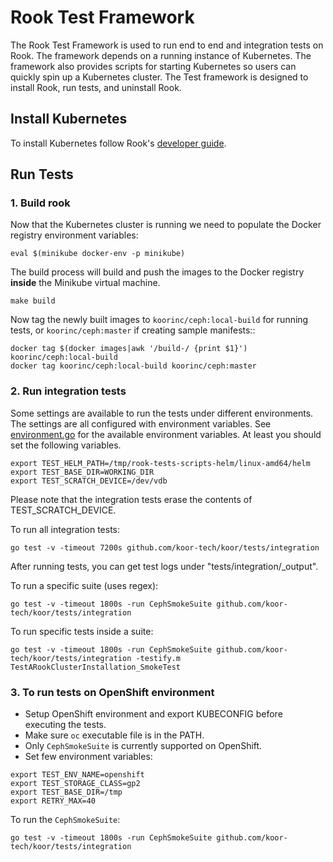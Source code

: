 # Rook Test Framework

The Rook Test Framework is used to run end to end and integration tests on Rook. The framework depends on a running instance of Kubernetes.
The framework also provides scripts for starting Kubernetes so users can
quickly spin up a Kubernetes cluster. The Test framework is designed to install Rook, run tests, and uninstall Rook.

## Install Kubernetes

To install Kubernetes follow Rook's [developer guide](https://docs.koor.tech/docs/latest/development-environment.html).

## Run Tests

### 1. Build rook

Now that the Kubernetes cluster is running we need to populate the Docker registry environment variables:

```console
eval $(minikube docker-env -p minikube)
```

The build process will build and push the images to the Docker registry **inside** the Minikube
virtual machine.

```console
make build
```

Now tag the newly built images to `koorinc/ceph:local-build` for running tests, or `koorinc/ceph:master` if creating sample manifests::

```console
docker tag $(docker images|awk '/build-/ {print $1}') koorinc/ceph:local-build
docker tag koorinc/ceph:local-build koorinc/ceph:master
```

### 2. Run integration tests

Some settings are available to run the tests under different environments. The settings are all configured with environment variables.
See [environment.go](/tests/framework/installer/environment.go) for the available environment variables.
At least you should set the following variables.

```console
export TEST_HELM_PATH=/tmp/rook-tests-scripts-helm/linux-amd64/helm
export TEST_BASE_DIR=WORKING_DIR
export TEST_SCRATCH_DEVICE=/dev/vdb
```

Please note that the integration tests erase the contents of TEST_SCRATCH_DEVICE.

To run all integration tests:

```console
go test -v -timeout 7200s github.com/koor-tech/koor/tests/integration
```

After running tests, you can get test logs under "tests/integration/_output".

To run a specific suite (uses regex):

```console
go test -v -timeout 1800s -run CephSmokeSuite github.com/koor-tech/koor/tests/integration
```

To run specific tests inside a suite:

```console
go test -v -timeout 1800s -run CephSmokeSuite github.com/koor-tech/koor/tests/integration -testify.m TestARookClusterInstallation_SmokeTest
```

### 3. To run tests on OpenShift environment

- Setup OpenShift environment and export KUBECONFIG before executing the tests.
- Make sure `oc` executable file is in the PATH.
- Only `CephSmokeSuite` is currently supported on OpenShift.
- Set few environment variables:

```console
export TEST_ENV_NAME=openshift
export TEST_STORAGE_CLASS=gp2
export TEST_BASE_DIR=/tmp
export RETRY_MAX=40
```

To run the `CephSmokeSuite`:

```console
go test -v -timeout 1800s -run CephSmokeSuite github.com/koor-tech/koor/tests/integration
```
